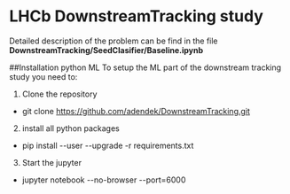 # LHCb DownstreamTracking study 
Detailed description of the problem can be find in the file **DownstreamTracking/SeedClasifier/Baseline.ipynb**

##Installation python ML
To setup the ML part of the  downstream tracking study you need to:

1. Clone the repository
  * git clone https://github.com/adendek/DownstreamTracking.git
2. install all python packages
  * pip install --user --upgrade -r requirements.txt
3. Start the jupyter 
  * jupyter notebook --no-browser --port=6000
